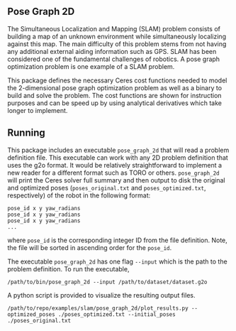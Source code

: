 Pose Graph 2D
----------------

The Simultaneous Localization and Mapping (SLAM) problem consists of building a
map of an unknown environment while simultaneously localizing against this
map. The main difficulty of this problem stems from not having any additional
external aiding information such as GPS. SLAM has been considered one of the
fundamental challenges of robotics. A pose graph optimization problem is one
example of a SLAM problem.

This package defines the necessary Ceres cost functions needed to model the
2-dimensional pose graph optimization problem as well as a binary to build and
solve the problem. The cost functions are shown for instruction purposes and can
be speed up by using analytical derivatives which take longer to implement.

Running
-----------
This package includes an executable `pose_graph_2d` that will read a problem
definition file. This executable can work with any 2D problem definition that
uses the g2o format. It would be relatively straightforward to implement a new
reader for a different format such as TORO or others. `pose_graph_2d` will print
the Ceres solver full summary and then output to disk the original and optimized
poses (`poses_original.txt` and `poses_optimized.txt`, respectively) of the
robot in the following format:

```
pose_id x y yaw_radians
pose_id x y yaw_radians
pose_id x y yaw_radians
...
```

where `pose_id` is the corresponding integer ID from the file definition. Note,
the file will be sorted in ascending order for the `pose_id`.

The executable `pose_graph_2d` has one flag `--input` which is the path to the
problem definition. To run the executable,

```
/path/to/bin/pose_graph_2d --input /path/to/dataset/dataset.g2o
```

A python script is provided to visualize the resulting output files.
```
/path/to/repo/examples/slam/pose_graph_2d/plot_results.py --optimized_poses ./poses_optimized.txt --initial_poses ./poses_original.txt
```
